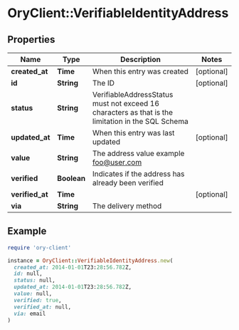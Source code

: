 # OryClient::VerifiableIdentityAddress

## Properties

| Name | Type | Description | Notes |
| ---- | ---- | ----------- | ----- |
| **created_at** | **Time** | When this entry was created | [optional] |
| **id** | **String** | The ID | [optional] |
| **status** | **String** | VerifiableAddressStatus must not exceed 16 characters as that is the limitation in the SQL Schema |  |
| **updated_at** | **Time** | When this entry was last updated | [optional] |
| **value** | **String** | The address value  example foo@user.com |  |
| **verified** | **Boolean** | Indicates if the address has already been verified |  |
| **verified_at** | **Time** |  | [optional] |
| **via** | **String** | The delivery method |  |

## Example

```ruby
require 'ory-client'

instance = OryClient::VerifiableIdentityAddress.new(
  created_at: 2014-01-01T23:28:56.782Z,
  id: null,
  status: null,
  updated_at: 2014-01-01T23:28:56.782Z,
  value: null,
  verified: true,
  verified_at: null,
  via: email
)
```

